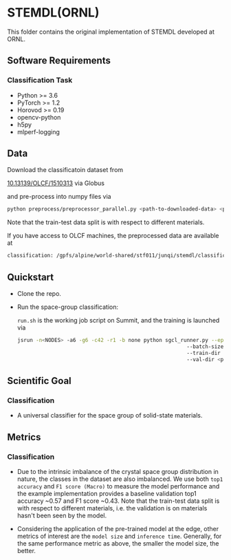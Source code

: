 # STEMDL(ORNL)

This folder contains the original implementation of STEMDL developed at ORNL.

## Software Requirements

### Classification Task

- Python >= 3.6
- PyTorch >= 1.2 
- Horovod >= 0.19 
- opencv-python 
- h5py 
- mlperf-logging 

## Data  

Download the classificatoin dataset from

[10.13139/OLCF/1510313](https://doi.ccs.ornl.gov/ui/doi/70) via Globus

and pre-process into numpy files via

```bash
python preprocess/preprocessor_parallel.py <path-to-downloaded-data> <path-to-processed-data>
```

Note that the train-test data split is with respect to different
materials.

If you have access to OLCF machines, the preprocessed data are
available at

```bash
classification: /gpfs/alpine/world-shared/stf011/junqi/stemdl/classification/data
```

## Quickstart

- Clone the repo.

- Run the space-group classification: 

  `run.sh` is the working job script on Summit, and the training is launched via   

  ```bash
  jsrun -n<NODES> -a6 -g6 -c42 -r1 -b none python sgcl_runner.py --epochs 10 
                                                         --batch-size 32 
                                                         --train-dir <path-to-train-dataset> 
                                                         --val-dir <path-to-val_dataset>  
  ```

## Scientific Goal 

### Classification 

- A universal classifier for the space group of solid-state materials. 
 
## Metrics 

### Classification

- Due to the intrinsic imbalance of the crystal space group
  distribution in nature, the classes in the dataset are also
  imbalanced. We use both `top1 accuracy` and `F1 score (Macro)` to
  measure the model performance and the example implementation
  provides a baseline validation top1 accuracy ~0.57 and F1 score
  ~0.43. Note that the train-test data split is with respect to
  different materials, i.e. the validation is on materials hasn't been
  seen by the model.
 
- Considering the application of the pre-trained model at the edge,
  other metrics of interest are the `model size` and `inference
  time`. Generally, for the same performance metric as above, the
  smaller the model size, the better.

